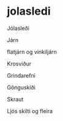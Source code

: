 # jolasledi

Jólasleði



Járn

flatjárn og vinkiljárn

Krosviður

Grindarefni

Gönguskíði

Skraut

Ljós skilti og fleira
